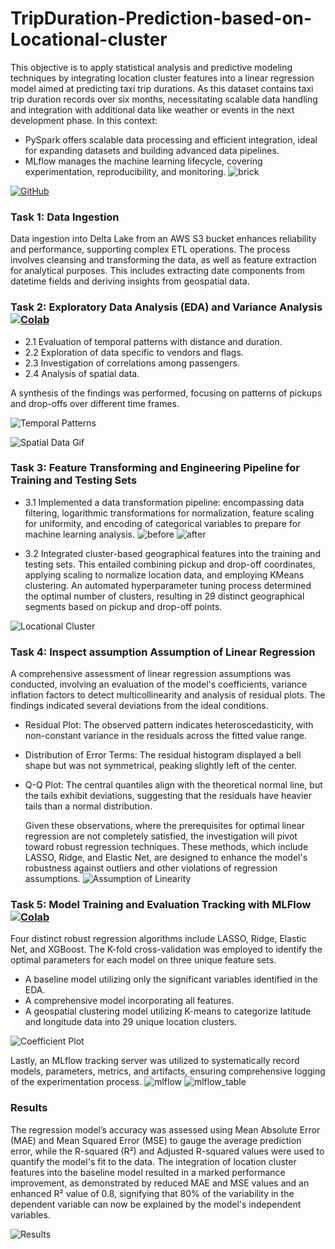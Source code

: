 # TripDuration-Prediction-based-on-Locational-cluster

This objective is to apply statistical analysis and predictive modeling techniques by integrating location cluster features into a linear regression model aimed at predicting taxi trip durations.
As this dataset contains taxi trip duration records over six months, necessitating scalable data handling and integration with additional data like weather or events in the next development phase. In this context:
- PySpark offers scalable data processing and efficient integration, ideal for expanding datasets and building advanced data pipelines.
- MLflow manages the machine learning lifecycle, covering experimentation, reproducibility, and monitoring.
![brick](https://raw.githubusercontent.com/Primary43/TripDuration-Prediction-based-on-Locational-cluster/main/asset/brick.png)


[![GitHub](https://img.shields.io/badge/GitHub-View_on_GitHub-blue?logo=GitHub)](https://github.com/Primary43/TripDuration-Prediction-based-on-Locational-cluster)

### Task 1: Data Ingestion 
Data ingestion into Delta Lake from an AWS S3 bucket enhances reliability and performance, supporting complex ETL operations. The process involves cleansing and transforming the data, as well as feature extraction for analytical purposes. This includes extracting date components from datetime fields and deriving insights from geospatial data.


### Task 2: Exploratory Data Analysis (EDA) and Variance Analysis [![Colab](https://colab.research.google.com/assets/colab-badge.svg)](https://colab.research.google.com/github/Primary43/TripDuration-Prediction-based-on-Locational-cluster/blob/main/RegressionModel.ipynb)

- 2.1 Evaluation of temporal patterns with distance and duration.
- 2.2 Exploration of data specific to vendors and flags.
- 2.3 Investigation of correlations among passengers.
- 2.4 Analysis of spatial data.

A synthesis of the findings was performed, focusing on patterns of pickups and drop-offs over different time frames.

![Temporal Patterns](https://raw.githubusercontent.com/Primary43/TripDuration-Prediction-based-on-Locational-cluster/main/asset/temporal.png)

![Spatial Data Gif](https://raw.githubusercontent.com/Primary43/TripDuration-Prediction-based-on-Locational-cluster/main/asset/gif.gif)

### Task 3: Feature Transforming and Engineering Pipeline for Training and Testing Sets
- 3.1 Implemented a data transformation pipeline: encompassing data filtering, logarithmic transformations for normalization, feature scaling for uniformity, and encoding of categorical variables to prepare for machine learning analysis.
![before](https://raw.githubusercontent.com/Primary43/TripDuration-Prediction-based-on-Locational-cluster/main/asset/before.png)
![after](https://raw.githubusercontent.com/Primary43/TripDuration-Prediction-based-on-Locational-cluster/main/asset/after.png)


- 3.2 Integrated cluster-based geographical features into the training and testing sets. This entailed combining pickup and drop-off coordinates, applying scaling to normalize location data, and employing KMeans clustering. An automated hyperparameter tuning process determined the optimal number of clusters, resulting in 29 distinct geographical segments based on pickup and drop-off points.

![Locational Cluster](https://raw.githubusercontent.com/Primary43/TripDuration-Prediction-based-on-Locational-cluster/main/asset/locational%20cluster.png)

### Task 4: Inspect assumption Assumption of Linear Regression
A comprehensive assessment of linear regression assumptions was conducted, involving an evaluation of the model's coefficients, variance inflation factors to detect multicollinearity and analysis of residual plots. The findings indicated several deviations from the ideal conditions.
- Residual Plot: The observed pattern indicates heteroscedasticity, with non-constant variance in the residuals across the fitted value range.
- Distribution of Error Terms: The residual histogram displayed a bell shape but was not symmetrical, peaking slightly left of the center.
- Q-Q Plot: The central quantiles align with the theoretical normal line, but the tails exhibit deviations, suggesting that the residuals have heavier tails than a normal distribution.

  Given these observations, where the prerequisites for optimal linear regression are not completely satisfied, the investigation will pivot toward robust regression techniques. These methods, which include LASSO, Ridge, and Elastic Net, are designed to enhance the model's robustness against outliers and other violations of regression assumptions.
![Assumption of Linearity](https://raw.githubusercontent.com/Primary43/TripDuration-Prediction-based-on-Locational-cluster/main/asset/assumption%20of%20linearity.png)


### Task 5: Model Training and Evaluation Tracking with MLFlow [![Colab](https://colab.research.google.com/assets/colab-badge.svg)](https://colab.research.google.com/github/Primary43/TripDuration-Prediction-based-on-Locational-cluster/blob/main/EDA.ipynb)
Four distinct robust regression algorithms include LASSO, Ridge, Elastic Net, and XGBoost. The K-fold cross-validation was employed to identify the optimal parameters for each model on three unique feature sets. 
- A baseline model utilizing only the significant variables identified in the EDA.
- A comprehensive model incorporating all features.
- A geospatial clustering model utilizing K-means to categorize latitude and longitude data into 29 unique location clusters.

![Coefficient Plot](https://raw.githubusercontent.com/Primary43/TripDuration-Prediction-based-on-Locational-cluster/main/asset/CoefPlot.png)

Lastly, an MLflow tracking server was utilized to systematically record models, parameters, metrics, and artifacts, ensuring comprehensive logging of the experimentation process.
![mlflow](https://raw.githubusercontent.com/Primary43/TripDuration-Prediction-based-on-Locational-cluster/main/asset/mlflow.png)
![mlflow_table](https://raw.githubusercontent.com/Primary43/TripDuration-Prediction-based-on-Locational-cluster/main/asset/mlflow_table.png)

### Results
The regression model’s accuracy was assessed using Mean Absolute Error (MAE) and Mean Squared Error (MSE) to gauge the average prediction error, while the R-squared (R²) and Adjusted R-squared values were used to quantify the model's fit to the data. The integration of location cluster features into the baseline model resulted in a marked performance improvement, as demonstrated by reduced MAE and MSE values and an enhanced R² value of 0.8, signifying that 80% of the variability in the dependent variable can now be explained by the model's independent variables.

![Results](https://raw.githubusercontent.com/Primary43/TripDuration-Prediction-based-on-Locational-cluster/main/asset/result.png)
